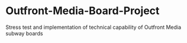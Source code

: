 # Outfront-Media-Board-Project
Stress test and implementation of technical capability of Outfront Media subway boards
